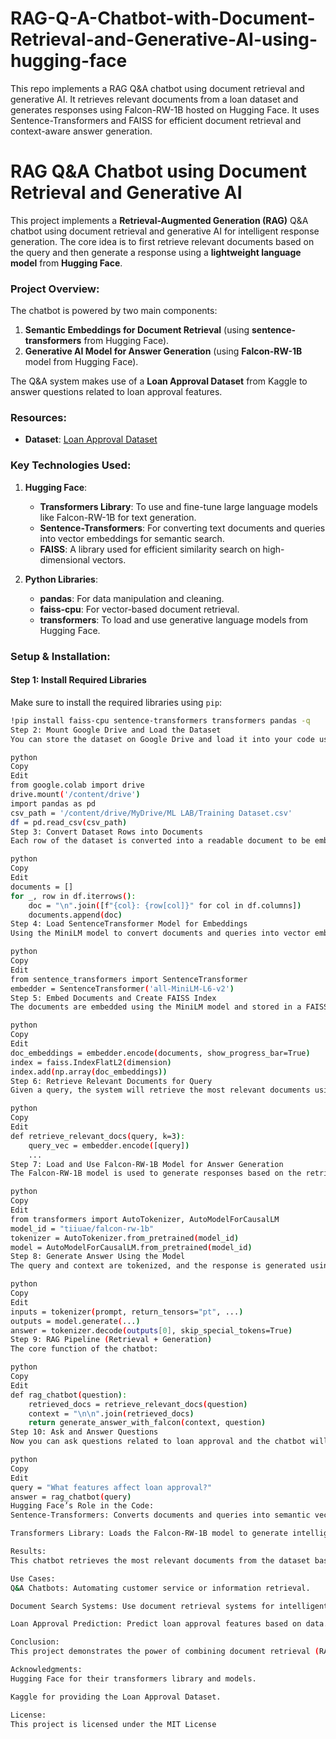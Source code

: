 # RAG-Q-A-Chatbot-with-Document-Retrieval-and-Generative-AI-using-hugging-face
This repo implements a RAG Q&amp;A chatbot using document retrieval and generative AI. It retrieves relevant documents from a loan dataset and generates responses using Falcon-RW-1B hosted on Hugging Face. It uses Sentence-Transformers and FAISS for efficient document retrieval and context-aware answer generation.

# RAG Q&A Chatbot using Document Retrieval and Generative AI

This project implements a **Retrieval-Augmented Generation (RAG)** Q&A chatbot using document retrieval and generative AI for intelligent response generation. The core idea is to first retrieve relevant documents based on the query and then generate a response using a **lightweight language model** from **Hugging Face**.

### Project Overview:
The chatbot is powered by two main components:
1. **Semantic Embeddings for Document Retrieval** (using **sentence-transformers** from Hugging Face).
2. **Generative AI Model for Answer Generation** (using **Falcon-RW-1B** model from Hugging Face).

The Q&A system makes use of a **Loan Approval Dataset** from Kaggle to answer questions related to loan approval features. 

### Resources:
- **Dataset**: [Loan Approval Dataset](https://www.kaggle.com/datasets/sonalisingh1411/loan-approval-prediction?select=Training+Dataset.csv)
  
### Key Technologies Used:
1. **Hugging Face**: 
   - **Transformers Library**: To use and fine-tune large language models like Falcon-RW-1B for text generation.
   - **Sentence-Transformers**: For converting text documents and queries into vector embeddings for semantic search.
   - **FAISS**: A library used for efficient similarity search on high-dimensional vectors.

2. **Python Libraries**:
   - **pandas**: For data manipulation and cleaning.
   - **faiss-cpu**: For vector-based document retrieval.
   - **transformers**: To load and use generative language models from Hugging Face.

### Setup & Installation:

#### Step 1: Install Required Libraries
Make sure to install the required libraries using `pip`:

```bash
!pip install faiss-cpu sentence-transformers transformers pandas -q
Step 2: Mount Google Drive and Load the Dataset
You can store the dataset on Google Drive and load it into your code using the following commands:

python
Copy
Edit
from google.colab import drive
drive.mount('/content/drive')
import pandas as pd
csv_path = '/content/drive/MyDrive/ML LAB/Training Dataset.csv'
df = pd.read_csv(csv_path)
Step 3: Convert Dataset Rows into Documents
Each row of the dataset is converted into a readable document to be embedded and retrieved based on semantic similarity:

python
Copy
Edit
documents = []
for _, row in df.iterrows():
    doc = "\n".join([f"{col}: {row[col]}" for col in df.columns])
    documents.append(doc)
Step 4: Load SentenceTransformer Model for Embeddings
Using the MiniLM model to convert documents and queries into vector embeddings:

python
Copy
Edit
from sentence_transformers import SentenceTransformer
embedder = SentenceTransformer('all-MiniLM-L6-v2')
Step 5: Embed Documents and Create FAISS Index
The documents are embedded using the MiniLM model and stored in a FAISS index for fast retrieval:

python
Copy
Edit
doc_embeddings = embedder.encode(documents, show_progress_bar=True)
index = faiss.IndexFlatL2(dimension)
index.add(np.array(doc_embeddings))
Step 6: Retrieve Relevant Documents for Query
Given a query, the system will retrieve the most relevant documents using semantic similarity:

python
Copy
Edit
def retrieve_relevant_docs(query, k=3):
    query_vec = embedder.encode([query])
    ...
Step 7: Load and Use Falcon-RW-1B Model for Answer Generation
The Falcon-RW-1B model is used to generate responses based on the retrieved documents:

python
Copy
Edit
from transformers import AutoTokenizer, AutoModelForCausalLM
model_id = "tiiuae/falcon-rw-1b"
tokenizer = AutoTokenizer.from_pretrained(model_id)
model = AutoModelForCausalLM.from_pretrained(model_id)
Step 8: Generate Answer Using the Model
The query and context are tokenized, and the response is generated using the model:

python
Copy
Edit
inputs = tokenizer(prompt, return_tensors="pt", ...)
outputs = model.generate(...)
answer = tokenizer.decode(outputs[0], skip_special_tokens=True)
Step 9: RAG Pipeline (Retrieval + Generation)
The core function of the chatbot:

python
Copy
Edit
def rag_chatbot(question):
    retrieved_docs = retrieve_relevant_docs(question)
    context = "\n\n".join(retrieved_docs)
    return generate_answer_with_falcon(context, question)
Step 10: Ask and Answer Questions
Now you can ask questions related to loan approval and the chatbot will provide answers based on the retrieved documents:

python
Copy
Edit
query = "What features affect loan approval?"
answer = rag_chatbot(query)
Hugging Face’s Role in the Code:
Sentence-Transformers: Converts documents and queries into semantic vector embeddings for efficient retrieval.

Transformers Library: Loads the Falcon-RW-1B model to generate intelligent responses based on the query and context.

Results:
This chatbot retrieves the most relevant documents from the dataset based on the user query and generates a response by using a generative AI model.

Use Cases:
Q&A Chatbots: Automating customer service or information retrieval.

Document Search Systems: Use document retrieval systems for intelligent searches.

Loan Approval Prediction: Predict loan approval features based on data.

Conclusion:
This project demonstrates the power of combining document retrieval (RAG) and generative AI models for intelligent Q&A systems. Hugging Face plays a pivotal role in providing state-of-the-art models and tools for seamless integration.

Acknowledgments:
Hugging Face for their transformers library and models.

Kaggle for providing the Loan Approval Dataset.

License:
This project is licensed under the MIT License
